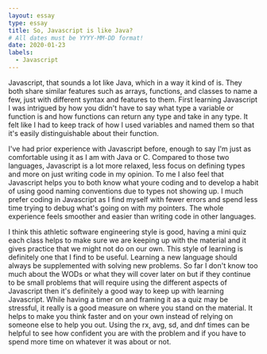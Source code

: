```yaml
---
layout: essay
type: essay
title: So, Javascript is like Java?
# All dates must be YYYY-MM-DD format!
date: 2020-01-23
labels:
  - Javascript
---
```


Javascript, that sounds a lot like Java, which in a way it kind of is. They both share similar features such as arrays, functions, and classes to name a few, just with different syntax and features to them. First learning Javascript I was intrigued by how you didn't have to say what type a variable or function is and how functions can return any type and take in any type. It felt like I had to keep track of how I used variables and named them so that it's easily distinguishable about their function. 

I've had prior experience with Javascript before, enough to say I'm just as comfortable using it as I am with Java or C. Compared to those two languages, Javascript is a lot more relaxed, less focus on defining types and more on just writing code in my opinion. To me I also feel that Javascript helps you to both know what youre coding and to develop a habit of using good naming conventions due to types not showing up. I much prefer coding in Javascript as I find myself with fewer errors and spend less time trying to debug what's going on with my pointers. The whole experience feels smoother and easier than writing code in other languages.

I think this athletic software engineering style is good, having a mini quiz each class helps to make sure we are keeping up with the material and it gives practice that we might not do on our own. This style of learning is definitely one that I find to be useful. Learning a new language should always be supplemented with solving new problems. So far I don't know too much about the WODs or what they will cover later on but if they continue to be small problems that will require using the different aspects of Javascript then it's definitely a good way to keep up with learning Javascript. While having a timer on and framing it as a quiz may be stressful, it really is a good measure on where you stand on the material. It helps to make you think faster and on your own instead of relying on someone else to help you out. Using the rx, avg, sd, and dnf times can be helpful to see how confident you are with the problem and if you have to spend more time on whatever it was about or not.

